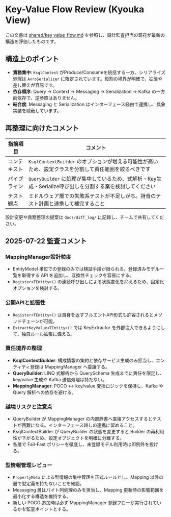 # Key-Value Flow Review (Kyouka View)

この文書は [shared/key_value_flow.md](../shared/key_value_flow.md) を参照し、設計監査担当の鏡花が最新の構造を評価したものです。

## 構造上のポイント

- **責務集中**: `KsqlContext` がProduce/Consumeを統括する一方、シリアライズ処理は `AvroSerializer` に限定されています。役割の境界が明確で、拡張や差し替えが容易です。
- **依存順序**: Query → Context → Messaging → Serialization → Kafka の一方向依存で、逆参照はありません。
- **結合度**: Messaging と Serialization はインターフェース経由で連携し、具象実装を隠蔽しています。

## 再整理に向けたコメント

| 指摘項目 | コメント |
|---------|---------|
| コンテキスト | `KsqlContextBuilder` のオプションが増える可能性が高いため、設定クラスを分割して責任範囲を絞るべきです |
| パイプライン | `QueryBuilder` に処理が集中しているため、式解析・Key生成・Serialize呼び出しを分割する案を検討してください |
| テスト観点 | ミドルウェア層での失敗系テストが不足しがち。詩音のテスト計画と連携して補完すること |

設計変更や責務整理の提案は `docs/diff_log/` に記録し、チームで共有してください。

## 2025-07-22 監査コメント

### MappingManager設計粒度
- EntityModel 単位での登録のみでは検証手段が限られる。登録済みモデル一覧を取得する API を追加し、互換性チェックを容易にする。
- `Register<TEntity>()` の連続呼び出しによる状態変化を抑えるため、固定化オプションを検討する。

### 公開APIと拡張性
- `Register<TEntity>()` は自身を返すフルエントAPI形式も許容されるとメソッドチェーンが可能。
- `ExtractKeyValue<TEntity>()` では KeyExtractor を外部注入できるようにして、独自ルール拡張に備える。

### 責任境界の整理
- **KsqlContextBuilder**: 構成情報の集約と依存サービス生成のみ担当し、エンティティ登録は MappingManager へ委譲する。
- **QueryBuilder**: LINQ 式解析から QuerySchema 生成までに責任を限定し、key/value 生成や Kafka 送信処理は持たない。
- **MappingManager**: POCO ↔ key/value 変換ロジックを保持し、Kafka や Query 解析への依存を避ける。

### 越境リスクと注意点
- QueryBuilder が MappingManager の内部辞書へ直接アクセスするとテストが困難になる。インターフェース越しの連携に留めること。
- KsqlContextBuilder が QueryBuilder の状態を変更すると Builder の再利用性が下がるため、設定オブジェクトを明確に分離する。
- 各層で Fail-Fast ポリシーを徹底し、未登録モデル利用時は即例外を投げる。

### 型情報管理レビュー
- `PropertyMeta` による型情報の集中管理を正式ルールとし、Mapping 以外の層で型定義を持たないことを確認。
- Messaging 層はバイト列処理のみを担当し、Mapping 更新時の影響範囲を最小化する構造を維持する。
- 新しい POCO 追加時は必ず MappingManager 登録フローが実行されているかを監査ポイントとする。
